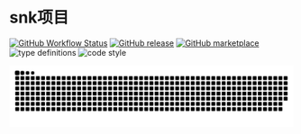 # snk项目
[![GitHub Workflow Status](https://img.shields.io/github/actions/workflow/status/platane/platane/main.yml?label=action&style=flat-square)](https://github.com/Platane/Platane/actions/workflows/main.yml)
[![GitHub release](https://img.shields.io/github/release/platane/snk.svg?style=flat-square)](https://github.com/platane/snk/releases/latest)
[![GitHub marketplace](https://img.shields.io/badge/marketplace-snake-blue?logo=github&style=flat-square)](https://github.com/marketplace/actions/generate-snake-game-from-github-contribution-grid)
![type definitions](https://img.shields.io/npm/types/typescript?style=flat-square)
![code style](https://img.shields.io/badge/code_style-prettier-ff69b4.svg?style=flat-square)

<picture>
  <source media="(prefers-color-scheme: dark)" srcset="https://raw.githubusercontent.com/Ding-D-Z-S/Ding-D-Z-S/output/github-contribution-grid-snake-dark.svg">
  <source media="(prefers-color-scheme: light)" srcset="https://raw.githubusercontent.com/Ding-D-Z-S/Ding-D-Z-S/output/github-contribution-grid-snake.svg">
  <img alt="github contribution grid snake animation" src="https://raw.githubusercontent.com/Ding-D-Z-S/Ding-D-Z-S/output/github-contribution-grid-snake.svg">
</picture>
